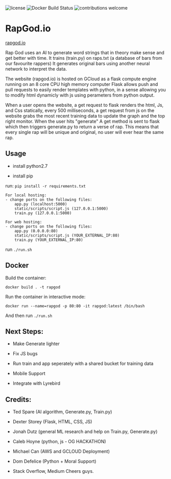 
![license](https://img.shields.io/github/license/mashape/apistatus.svg)
![Docker Build Status](https://img.shields.io/docker/build/jrottenberg/ffmpeg.svg)
![contributions welcome](https://img.shields.io/badge/contributions-welcome-brightgreen.svg?style=flat)

# RapGod.io
[rapgod.io](rapgod.io)

Rap God uses an AI to generate word strings that in theory make sense and get better with time.
It trains (train.py) on raps.txt (a database of bars from our favourite rappers)
It generates original bars using another neural network to interpret the data.

The website (rapgod.io) is hosted on GCloud as a flask compute engine running on an 8 core CPU high memory computer
Flask allows push and pull requests to easily render templates with python, in a sense allowing you to modify html dynamicly with js using perameters from python output. 

When a user opens the website, a get request to flask renders the html, Js, and Css statically, every 500 milliseconds, a get request from js on the website grabs the most recent training data to update the graph and the top right monitor. 
When the user hits "generate" A get method is sent to flask which then triggers generate.py to return a verse of rap. 
This means that every single rap will be unique and original, no user will ever hear the same rap.

## Usage
- install python2.7

- install pip

run: `pip install -r requirements.txt`

	For local hosting:
	- change ports on the following files: 
		app.py (localhost:5000)
		static/scripts/script.js (127.0.0.1:5000)
		train.py (127.0.0.1:5000)

	For web hosting: 
	- change ports on the following files: 
		app.py (0.0.0.0:80)
		static/scripts/script.js (YOUR_EXTERNAL_IP:80)
		train.py (YOUR_EXTERNAL_IP:80)


run `./run.sh`

## Docker

Build the container:
```
docker build . -t rapgod 
```

Run the container in interactive mode:
```
docker run --name=rapgod -p 80:80 -it rapgod:latest /bin/bash
```
And then run `./run.sh`

## Next Steps:
- Make Generate lighter

- Fix JS bugs

- Run train and app seperately with a shared bucket for training data

- Mobile Support

- Integrate with Lyrebird

## Credits: 
- Ted Spare (AI algorithm, Generate.py, Train.py)
- Dexter Storey (Flask, HTML, CSS, JS)
- Jonah Dutz (general ML research and help on Train.py, Generate.py)
- Caleb Hoyne (python, js - OG HACKATHON)
- Michael Can (AWS and GCLOUD Deployment)
- Dom Defelice (Python + Moral Support)

- Stack Overflow, Medium Cheers guys.
